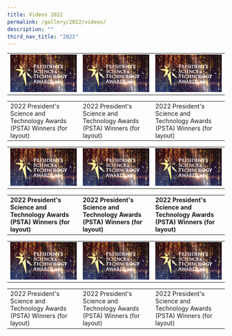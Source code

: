 ```yaml
---
title: Videos 2022
permalink: /gallery/2022/videos/
description: ""
third_nav_title: "2022"
---
```

<table> 
	<tr>
		<td><a href="https://youtu.be/-0859hfYcvA"> <img src = "/images/Video%20Thumbnails/thumbnail-v1.png"></a></td>
		<td><a href="https://youtu.be/-0859hfYcvA"> <img src = "/images/Video%20Thumbnails/thumbnail-v1.png"></a></td>
		<td><a href="https://youtu.be/-0859hfYcvA"> <img src = "/images/Video%20Thumbnails/thumbnail-v1.png"></a></td>
</tr>
</table>

<table> 
	 <tr>
		 <td>2022 President's Science and Technology Awards (PSTA) Winners (for layout)
</td>
		 		 <td>2022 President's Science and Technology Awards (PSTA) Winners (for layout)
</td>
		 		 <td>2022 President's Science and Technology Awards (PSTA) Winners (for layout)
</td>
 </table>
 
 <table> 
	<tr>
		<td><a href="https://youtu.be/-0859hfYcvA"> <img src = "/images/Video%20Thumbnails/thumbnail-v1.png"></a></td>
		<td><a href="https://youtu.be/-0859hfYcvA"> <img src = "/images/Video%20Thumbnails/thumbnail-v1.png"></a></td>
		<td><a href="https://youtu.be/-0859hfYcvA"> <img src = "/images/Video%20Thumbnails/thumbnail-v1.png"></a></td>
</tr>
</table>

<table> 
	<tr>
		<td><b>
			2022 President's Science and Technology Awards (PSTA) Winners (for layout) 
		</b>
	</td>
	
<td>
	<b>
		2022 President's Science and Technology Awards (PSTA) Winners (for layout)
		</b>
</td>

<td>
		<b>
			2022 President's Science and Technology Awards (PSTA) Winners (for layout)
	</b>
</td>
</table>
 
 <table> 
	<tr>
		<td><a href="https://youtu.be/-0859hfYcvA"> <img src = "/images/Video%20Thumbnails/thumbnail-v1.png"></a></td>
		<td><a href="https://youtu.be/-0859hfYcvA"> <img src = "/images/Video%20Thumbnails/thumbnail-v1.png"></a></td>
		<td><a href="https://youtu.be/-0859hfYcvA"> <img src = "/images/Video%20Thumbnails/thumbnail-v1.png"></a></td>
</tr>
</table>

<table> 
	 <tr>
		 <td>2022 President's Science and Technology Awards (PSTA) Winners (for layout)
</td>
		 		 <td>2022 President's Science and Technology Awards (PSTA) Winners (for layout)
</td>
		 		 <td>2022 President's Science and Technology Awards (PSTA) Winners (for layout)
</td>
 </table>